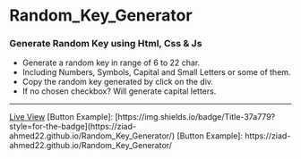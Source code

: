 <h1>Random_Key_Generator</h1>
<h3>Generate Random Key using Html, Css & Js</h3>
<ul>
  <li>Generate a random key in range of 6 to 22 char.</li>
  <li>Including Numbers, Symbols, Capital and Small Letters or some of them.</li>
  <li>Copy the random key generated by click on the div.</li>
  <li>If no chosen checkbox? Will generate capital letters.</li>
</ul>
<hr>
<a href="https://ziad-ahmed22.github.io/Random_Key_Generator/">Live View</a>
[Button Example]: [https://img.shields.io/badge/Title-37a779?style=for-the-badge](https://ziad-ahmed22.github.io/Random_Key_Generator/)
[Button Example]: https://ziad-ahmed22.github.io/Random_Key_Generator/
